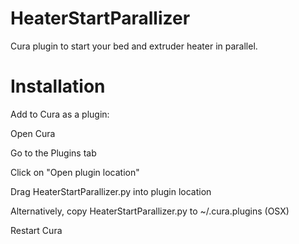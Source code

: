 # HeaterStartParallizer
Cura plugin to start your bed and extruder heater in parallel.

# Installation
Add to Cura as a plugin:

Open Cura

Go to the Plugins tab

Click on "Open plugin location"

Drag HeaterStartParallizer.py into plugin location

Alternatively, copy HeaterStartParallizer.py to ~/.cura.plugins (OSX)

Restart Cura
